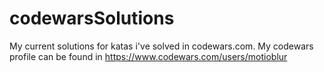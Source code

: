 # codewarsSolutions
My current solutions for katas i've solved in codewars.com.
My codewars profile can be found in https://www.codewars.com/users/motioblur
